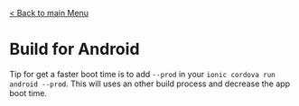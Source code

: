[< Back to main Menu](https://github.com/gsoulie/Mobile-App-Development/blob/master/ionic2-test.md)    

# Build for Android

Tip for get a faster boot time is to add ```--prod``` in your ```ionic cordova run android --prod```. This will uses an other build process and decrease the app boot time.
